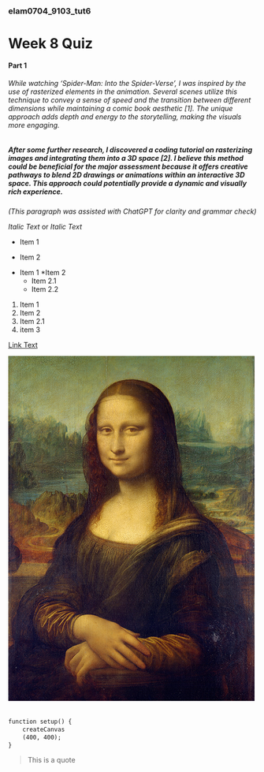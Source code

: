### elam0704_9103_tut6
# Week 8 Quiz


**Part 1** 

###### While watching ‘Spider-Man: Into the Spider-Verse’, I was inspired by the use of rasterized elements in the animation. Several scenes utilize this technique to convey a sense of speed and the transition between different dimensions while maintaining a comic book aesthetic [1]. The unique approach adds depth and energy to the storytelling, making the visuals more engaging.
##### After some further research, I discovered a coding tutorial on rasterizing images and integrating them into a 3D space [2]. I believe this method could be beneficial for the major assessment because it offers creative pathways to blend 2D drawings or animations within an interactive 3D space. This approach could potentially provide a dynamic and visually rich experience.
*(This paragraph was assisted with ChatGPT for clarity and grammar check)*


*Italic Text* or
_Italic Text_

* Item 1
- Item 2

* Item 1
*Item 2
    * Item 2.1
    * Item 2.2

1. Item 1
1. Item 2
1. Item 2.1
1. item 3

[Link Text](https://www.google.com)

![An image of Mona Lisa](images/Mona_Lisa_by_Leonardo_da_Vinci_500_x_700.jpg)



```

function setup() {
    createCanvas
    (400, 400);
}
```

> This is a quote
